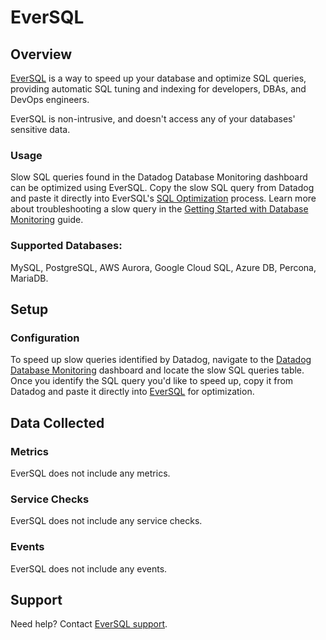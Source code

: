# EverSQL

## Overview

[EverSQL][1] is a way to speed up your database and optimize SQL queries, providing automatic SQL tuning and indexing for developers, DBAs, and DevOps engineers.

EverSQL is non-intrusive, and doesn't access any of your databases' sensitive data.

### Usage

Slow SQL queries found in the Datadog Database Monitoring dashboard can be optimized using EverSQL. Copy the slow SQL query from Datadog and paste it directly into EverSQL's [SQL Optimization][2] process. Learn more about troubleshooting a slow query in the [Getting Started with Database Monitoring][5] guide.

### Supported Databases: 
MySQL, PostgreSQL, AWS Aurora, Google Cloud SQL, Azure DB, Percona, MariaDB.

## Setup

### Configuration
To speed up slow queries identified by Datadog, navigate to the [Datadog Database Monitoring][4] dashboard and locate the slow SQL queries table. Once you identify the SQL query you'd like to speed up, copy it from Datadog and paste it directly into [EverSQL][2] for optimization.

## Data Collected

### Metrics

EverSQL does not include any metrics.

### Service Checks

EverSQL does not include any service checks.

### Events

EverSQL does not include any events.

## Support

Need help? Contact [EverSQL support][3].

[1]: https://www.eversql.com/
[2]: https://www.eversql.com/sql-query-optimizer/ 
[3]: https://eversql.freshdesk.com/support/tickets/new
[4]: https://app.datadoghq.com/databases/
[5]: https://docs.datadoghq.com/getting_started/database_monitoring/#troubleshoot-a-slow-query